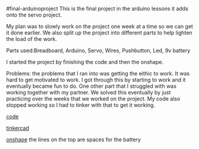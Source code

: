 #final-arduinoproject
This is the final project in the arduino lessons it adds onto the servo project. 

My plan was to slowly work on the project one week at a time so we can get it done earlier. We also split up the project into different parts to help lighten the load of the work.  

Parts used:Breadboard, Arduino, Servo, Wires, Pushbutton, Led, 9v battery

I started the project by finishing the code and then the onshape. 

Problems: the problems that I ran into was getting the eithic to work. It was hard to get motivated to work. I got through this by starting to work and it eventually became fun to do. One other part that I struggled with was working together with my partner. We solved this eventually by just practicing over the weeks that we worked on the project. My code also stopped working so I had to tinker with that to get it working. 

[code](https://create.arduino.cc/editor/whunt29a/40efa559-dfd3-461b-b00e-44b984502a94)

[tinkercad](https://www.tinkercad.com/things/98E69A7rMJJ-daring-jarv-fyyran/editel?tenant=circuits)

[onshape](https://cvilleschools.onshape.com/documents/a6e69702b5654e9ad5834f81/w/5ddfcf88c20078fe5a572608/e/a11a6f62de05dd6e48f1747c)
the lines on the top are spaces for the battery 
